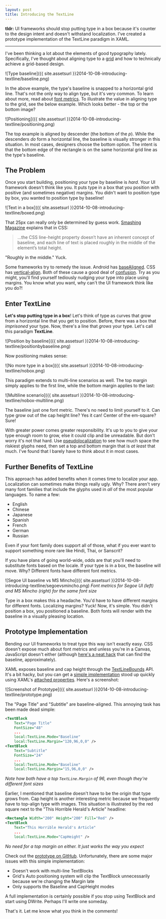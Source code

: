 ```yaml
---
layout: post
title: Introducing the TextLine
---
```


**tldr:** UI frameworks should stop putting type in a box because it's counter to the design intent and doesn't withstand localization. I've created a prototype implementation of the TextLine paradigm in XAML.

****

I've been thinking a lot about the elements of good typography lately. Specifically, I've thought about aligning type to a [grid](http://en.wikipedia.org/wiki/Grid_(graphic_design)) and how to technically achieve a grid-based design.

![Type baseline]({{ site.assetsurl }}2014-10-08-introducing-textline/baseline.png)

In the above example, the type's baseline is snapped to a horizontal grid line. That's not the only way to align type, but it's very common. To learn about more, read about [font metrics](http://en.wikipedia.org/wiki/Typeface#Font_metrics). To illustrate the value in aligning type to the grid, see the below example. Which looks better - the top or the bottom image?

![Positioning]({{ site.assetsurl }}2014-10-08-introducing-textline/positioning.png)

The top example is aligned by descender (the bottom of the *p*). While the descenders *do* form a horizontal line, the baseline is visually stronger in this situation. In most cases, designers choose the bottom option. The intent is that the bottom edge of the rectangle is on the same horizontal grid line as the type's baseline.

## The Problem

Once you start building, positioning your type by baseline is *hard*. Your UI framework doesn't think like you. It puts type in a box that you position with positive (and sometimes negative) margins. You didn't want to position type by box, you wanted to position type by baseline!

![Text in a box]({{ site.assetsurl }}2014-10-08-introducing-textline/boxed.png)

That 25px can really only be determined by guess work. [Smashing Magazine](http://www.smashingmagazine.com/2012/12/17/css-baseline-the-good-the-bad-and-the-ugly/) explains that in CSS:

> ...the CSS line-height property doesn’t have an inherent concept of baseline, and each line of text is placed roughly in the middle of the element’s total height.

"Roughly in the middle." Yuck.

Some frameworks try to remedy the issue. Android has [baseAligned](http://www.doubleencore.com/2013/10/shifty-baseline-alignment/). CSS has [vertical-align](http://www.w3schools.com/cssref/pr_pos_vertical-align.asp). Both of these cause a good deal of [confusion](http://css-tricks.com/what-is-vertical-align/). Try as you might, you'll find yourself tediously nudging your type into place using margins. You know what you want, why can't the UI framework think like you do?!

## Enter TextLine

**Let's stop putting type in a box**! Let's think of type as curves that grow from a horizontal line that you get to position. Before, there was a box that *imprisoned* your type. Now, there's a line that *grows* your type. Let's call this paradigm **TextLine**.

![Position by baseline]({{ site.assetsurl }}2014-10-08-introducing-textline/positionbybaseline.png)

Now positioning makes sense:

![No more type in a box]({{ site.assetsurl }}2014-10-08-introducing-textline/nobox.png)

This paradigm extends to multi-line scenarios as well. The top margin simply applies to the first line, while the bottom margin applies to the last:

![Multiline scenario]({{ site.assetsurl }}2014-10-08-introducing-textline/nobox-multiline.png)

The baseline just one font metric. There's no need to limit yourself to it. Can type grow out of the cap height line? Yes it can! Center of the em-square? Sure!

With greater power comes greater responsibility. It's up to you to give your type enough room to grow, else it could clip and be unreadable. But don't worry it's not that hard. Use [pseudolocalization](http://en.wikipedia.org/wiki/Pseudolocalization) to see how much space the riskiest glyphs need, then set a top and bottom margin that is *at least* that much. I've found that I barely have to think about it in most cases.

## Further Benefits of TextLine

This approach has added benefits when it comes time to localize your app. Localization can sometimes make things really ugly. Why? There aren't very many font families that include the glyphs used in *all* of the most popular languages. To name a few:

* English
* Chinese
* Japanese
* Spanish
* French
* German
* Russian

Even if your font family does support all of those, what if you ever want to support something more rare like Hindi, Thai, or Sanscrit?

If you have plans of going world-wide, odds are that you'll need to substitute fonts based on the locale. If your type is in a box, the baseline will move. Why? Different fonts have different font metrics.

![Segoe UI baseline vs MS Mincho]({{ site.assetsurl }}2014-10-08-introducing-textline/segoevsmincho.png)
*Font metrics for Segoe UI (left) and MS Mincho (right) for the same font size*

Type in a box makes this a headache. You'd have to have different margins for different fonts. Localizing margins? Yuck! Now, it's simple. You didn't position a box, you positioned a baseline. Both fonts will render with the baseline in a visually pleasing location.

## Prototype Implementation

Bending our UI frameworks to treat type this way isn't exactly easy. CSS doesn't expose much about font metrics and unless you're in a Canvas, JavaScript doesn't either (although [here's a neat hack](http://stackoverflow.com/questions/10247132/how-can-i-get-the-height-of-the-baseline-of-a-certain-font) that can find the baseline, approximately).

XAML exposes baseline and cap height through the [TextLineBounds](http://msdn.microsoft.com/en-us/library/windows/apps/xaml/windows.ui.xaml.textlinebounds.aspx) API. It's a bit hacky, but you can get a [simple implementation](https://github.com/Cryclops/prototypes-textline) stood up quickly using XAML's [attached properties](http://msdn.microsoft.com/en-us/library/ms749011(v=vs.110).aspx). Here's a screenshot:

![Screenshot of Prototype]({{ site.assetsurl }}2014-10-08-introducing-textline/prototype.png)

The "Page Title" and "Subtitle" are baseline-aligned. This annoying task has been made dead simple:

```xml
<TextBlock
    Text="Page Title"
    FontSize="48"
    ...
    local:TextLine.Mode="Baseline"
    local:TextLine.Margin="120,96,0,0" />
<TextBlock
    Text="Subtitle"
    FontSize="24"
    ...
    local:TextLine.Mode="Baseline"
    local:TextLine.Margin="15,96,0,0" />
```
*Note how both have a top `TextLine.Margin` of 96, even though they're different font sizes*

Earlier, I mentioned that baseline doesn't have to be the origin that type grows from. Cap height is another interesting metric because we frequently have to top-align type with images. This situation is illustrated by the red square next to the "This Horrible Herald's Article" headline:

```xml
<Rectangle Width="200" Height="200" Fill="Red" />
<TextBlock
    Text="This Horrible Herald's Article"
    ...
    local:TextLine.Mode="CapHeight" />
```
*No need for a top margin on either. It just works the way you expect*

Check out the [prototype on GitHub](https://github.com/Cryclops/prototypes-textline). Unfortunately, there are some major issues with this simple implementation:

* Doesn't work with multi-line TextBlocks
* Grid's Auto positioning system will clip the TextBlock unnecessarily because we're changing the Margin late
* Only supports the Baseline and CapHeight modes

A full implementation is certainly possible if you stop using TextBlock and start using DWrite. Perhaps I'll write one someday.

That's it. Let me know what you think in the comments!